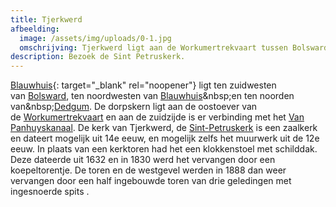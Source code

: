 ```yaml
---
title: Tjerkwerd
afbeelding:
  image: /assets/img/uploads/0-1.jpg
  omschrijving: Tjerkwerd ligt aan de Workumertrekvaart tussen Bolsward en Workum
description: Bezoek de Sint Petruskerk.
---
```


[Blauwhuis](https://nl.wikipedia.org/wiki/Tjerkwerd){: target="_blank" rel="noopener"}&nbsp;ligt ten zuidwesten van&nbsp;[Bolsward](https://nl.wikipedia.org/wiki/Bolsward), ten noordwesten van&nbsp;[Blauwhuis](https://nl.wikipedia.org/wiki/Blauwhuis_&#40;dorp&#41;)&nbsp;en ten noorden van&nbsp;[Dedgum](https://nl.wikipedia.org/wiki/Dedgum). De dorpskern ligt aan de oostoever van de&nbsp;[Workumertrekvaart](https://nl.wikipedia.org/wiki/Workumertrekvaart)&nbsp;en aan de zuidzijde is er verbinding met het&nbsp;[Van Panhuyskanaal](https://nl.wikipedia.org/wiki/Van_Panhuyskanaal). De kerk van Tjerkwerd, de&nbsp;[Sint-Petruskerk](<https://nl.wikipedia.org/wiki/Sint-Petruskerk_(Tjerkwerd)>)&nbsp;is een zaalkerk en dateert mogelijk uit 14e eeuw, en mogelijk zelfs het muurwerk uit de 12e eeuw. In plaats van een kerktoren had het een klokkenstoel met schilddak. Deze dateerde uit 1632 en in 1830 werd het vervangen door een koepeltorentje. De toren en de westgevel werden in 1888 dan weer vervangen door een half ingebouwde toren van drie geledingen met ingesnoerde spits .
